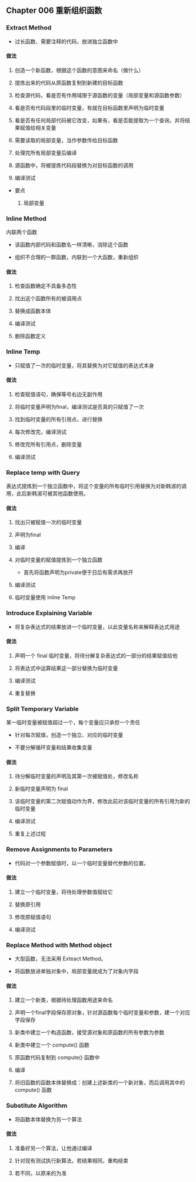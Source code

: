 ## Chapter 006 重新组织函数

### Extract Method

- 过长函数、需要注释的代码，放进独立函数中

#### 做法

1. 创造一个新函数，根据这个函数的意图来命名（做什么）

1. 提炼出来的代码从原函数复制到新建的目标函数

1. 检查源代码，看是否有作用域限于源函数的变量（局部变量和源函数参数）

1. 看是否有代码段里的临时变量，有就在目标函数里声明为临时变量

1. 看是否有任何局部代码被它改变，如果有，看是否能提取为一个查询，并将结果赋值给相关变量

1. 需要读取的局部变量，当作参数传给目标函数

1. 处理完所有局部变量后编译

1. 源函数中，将被提炼代码段替换为对目标函数的调用

1. 编译测试


- 要点

    1. 局部变量
    
### Inline Method

内联两个函数

- 该函数内部代码和函数名一样清晰，消除这个函数

- 组织不合理的一群函数，内联到一个大函数，重新组织

#### 做法

1. 检查函数确定不具备多态性

1. 找出这个函数所有的被调用点

1. 替换成函数本体

1. 编译测试

1. 删除函数定义


### Inline Temp

- 只赋值了一次的临时变量，将其替换为对它赋值的表达式本身

#### 做法

1. 检查赋值语句，确保等号右边无副作用

1. 将临时变量声明为final，编译测试是否真的只赋值了一次

1. 找到临时变量的所有引用点，进行替换

1. 每次修改完，编译测试

1. 修改完所有引用点，删除变量

1. 编译测试

### Replace temp with Query

表达式提炼到一个独立函数中，将这个变量的所有临时引用替换为对新韩淑的调用，此后新韩淑可被其他函数使用。

#### 做法

1. 找出只被赋值一次的临时变量

1. 声明为final

1. 编译

1. 对临时变量的赋值提炼到一个独立函数

    - 首先将函数声明为private便于日后有需求再放开

1. 编译测试

1. 临时变量使用 Inline Temp

### Introduce Explaining Variable

- 将复杂表达式的结果放进一个临时变量，以此变量名称来解释表达式用途

#### 做法

1. 声明一个 final 临时变量，将待分解复杂表达式的一部分的结果赋值给他

1. 将表达式中运算结果这一部分替换为临时变量

1. 编译测试

1. 重复替换

### Split Temporary Variable

某一临时变量被赋值超过一个，每个变量应只承担一个责任

- 针对每次赋值，创造一个独立、对应的临时变量

- 不要分解循环变量和结果收集变量

#### 做法

1. 待分解临时变量的声明及其第一次被赋值处，修改名称

1. 新临时变量声明为 final

1. 该临时变量的第二次赋值动作为界，修改此前对该临时变量的所有引用为新的临时变量

1. 编译测试

1. 重复上述过程

### Remove Assignments to Parameters

- 代码对一个参数赋值时，以一个临时变量替代参数的位置。

#### 做法

1. 建立一个临时变量，将待处理参数值赋给它

1. 替换原引用

1. 修改原赋值语句

1. 编译测试

### Replace Method with Method object

- 大型函数，无法采用 Exteact Method。

- 将函数放进单独对象中，局部变量就成为了对象内字段

#### 做法

1. 建立一个新类，根据待处理函数用途来命名

1. 声明一个final字段保存原对象，针对源函数每个临时变量和参数，建一个对应字段保存

1. 新类中建立一个构造函数，接受源对象和原函数的所有参数为参数

1. 新类中建立一个 compute() 函数

1. 原函数代码复制到 compute() 函数中

1. 编译

1. 将旧函数的函数本体替换成：创建上述新类的一个新对象，而后调用其中的 compute() 函数

### Substitute Algorithm

- 将函数本体替换为另一个算法

#### 做法

1. 准备好另一个算法，让他通过编译

1. 针对现有测试执行新算法，若结果相同，重构结束

1. 若不同，以原来的为准

